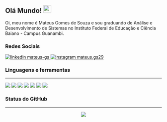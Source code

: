 ## Olá Mundo!  <img src="https://media.giphy.com/media/hvRJCLFzcasrR4ia7z/giphy.gif" width="25px">
Oi, meu nome é Mateus Gomes de Souza e sou graduando de Análise e Desenvolvimento de Sistemas no Instituto Federal de Educação e Ciência Baiano - Campus Guanambi.

### Redes Sociais
<a href="https://www.linkedin.com/in/mateus-gs/">
    <img src="https://img.shields.io/badge/linkedin%20-0A66C2?style=for-the-badge&logo=linkedin&logoColor=white" alt="linkedin mateus-gs"/>
</a>
<a href="https://www.instagram.com/mateus.gs29/">
    <img src="https://img.shields.io/badge/instagram%20-DD2476?style=for-the-badge&logo=instagram&logoColor=white" alt="instagram mateus.gs29"/>
</a>

### Linguagens e ferramentas
---

<img src="https://img.shields.io/badge/%20html-232323?style=for-the-badge&logo=html5"> <img src="https://img.shields.io/badge/%20css-232323?style=for-the-badge&logo=css3&logoColor=31A1D6"> <img src="https://img.shields.io/badge/%20javascript-232323?style=for-the-badge&logo=javascript"> <img src="https://img.shields.io/badge/%20git-232323?style=for-the-badge&logo=git"> <img src="https://img.shields.io/badge/%20python-232323?style=for-the-badge&logo=python"> <img src="https://img.shields.io/badge/%20mysql-232323?style=for-the-badge&logo=mysql"> <img src="https://img.shields.io/badge/%20postgresql-232323?style=for-the-badge&logo=postgresql&logoColor=31648C">


### Status do GitHub
---
<p align="center"><img src="https://github-readme-stats.vercel.app/api?username=mateusgs29&show_icons=true&theme=radical&title_color=F71B5D&text_color=fff&icon_color=F71B5D"> </p>
